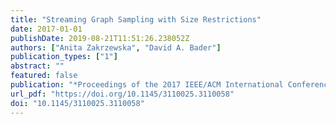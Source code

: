 ```yaml
---
title: "Streaming Graph Sampling with Size Restrictions"
date: 2017-01-01
publishDate: 2019-08-21T11:51:26.238052Z
authors: ["Anita Zakrzewska", "David A. Bader"]
publication_types: ["1"]
abstract: ""
featured: false
publication: "*Proceedings of the 2017 IEEE/ACM International Conference on Advances in Social Networks Analysis and Mining 2017, Sydney, Australia, July 31 - August 03, 2017*"
url_pdf: "https://doi.org/10.1145/3110025.3110058"
doi: "10.1145/3110025.3110058"
---
```


